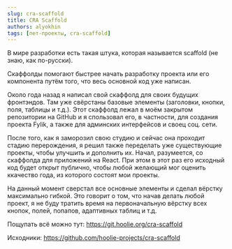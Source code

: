 ```yaml
---
slug: cra-scaffold
title: CRA Scaffold
authors: alyokhin
tags: [пет-проекты, cra-scaffold]
---
```


В мире разработки есть такая штука, которая называется scaffold (не знаю, как по-русски).

Скаффолды помогают быстрее начать разработку проекта или его компонента путём того, что весь основной код уже написан.

<!--truncate-->

Около года назад я написал свой скаффолд для своих будущих фронтэндов. Там уже свёрстаны базовые элементы (заголовки,
кнопки, поля, таблицы и т.д.). Этот скаффолд лежал в моём закрытом репозитории на GitHub и я спользовал его, в
частности, для создания проекта Fylik, а также для админских интерфейсов и своец соц. сети.

После того, как я заморозил свою студию и сейчас она проходит стадию перерождения, я решил также переделать уже
существующие проекты, чтобы улучшить и дополнить их. Начал, разумеется, со скаффолда для приложений на React. При этом в
этот раз его исходный код будет открыт публично, чтобы любой желающий мог оценить ккачество года, из которого состоят
мои проекты.

На данный момент сверстал все основные элементы и сделал вёрстку максимально гибкой. Это говорит о том, что начав делать
любой проект, я не буду тратить время на первоначальную вёрстку всех кнопок, полей, попапов, адаптивных таблиц и т.д.

Пощупать всё можно тут: https://git.hoolie.org/cra-scaffold

Исходники: https://github.com/hoolie-projects/cra-scaffold
